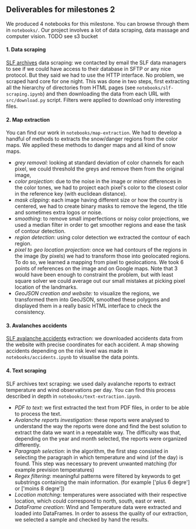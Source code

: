 ## Deliverables for milestones 2

We produced 4 notebooks for this milestone. You can browse through them in `notebooks/`. Our project involves a lot of data scraping, data massage and computer vision. TODO see s3 bucket

#### 1. Data scraping

[SLF archives](https://www.slf.ch/en/avalanche-bulletin-and-snow-situation/archive.html) data scraping: we contacted by email the SLF data managers to see if we could have access to their database in SFTP or any nice protocol. But they said we had to use the HTTP interface. No problem, we scraped hard core for one night. This was done in two steps, first extracting all the hierarchy of directories from HTML pages (see `notebooks/slf-scraping.ipynb`) and then downloading the data from each URL with `src/download.py` script. Filters were applied to download only interesting files.

#### 2. Map extraction

You can find our work in `notebooks/map-extraction`. We had to develop a handful of methods to extracts the snow/danger regions from the color maps. We applied these methods to danger maps and all kind of snow maps.

- *grey removal:* looking at standard deviation of color channels for each pixel, we could threshold the greys and remove them from the original image,
- *color projection*: due to the noise in the image or minor differences in the color tones, we had to project each pixel's color to the closest color in the reference key (with euclidean distance).
- *mask clipping*: each image having different size or how the country is centered, we had to create binary masks to remove the legend, the title and sometimes extra logos or noise.
- *smoothing*: to remove small imperfections or noisy color projections, we used a median filter in order to get smoother regions and ease the task of contour detection.
- *region detection*: using color detection we extracted the contour of each region.
- *pixel to geo location projection*: once we had contours of the regions in the image (by pixels) we had to transform those into geolocated regions. To do so, we learned a mapping from pixel to geolocations. We took 6 points of references on the image and on Google maps. Note that 3 would have been enough to constraint the problem, but with least square solver we could average out our small mistakes at picking pixel location of the landmarks.
- *GeoJSON creation and website:* to visualize the regions, we transformed them into GeoJSON, smoothed these polygons and displayed them in a really basic HTML interface to check the consistency.

#### 3. Avalanches accidents

[SLF avalanche accidents](https://www.slf.ch/en/avalanches/destructive-avalanches-and-avalanche-accidents/avalanche-accidents-of-the-past-20-years.html) extraction: we downloaded accidents data from the website with precise coordinates for each accident. A map showing accidents depending on the risk level was made in `notebooks/accidents.ipynb` to visualise the data points.

#### 4. Text scraping

SLF archives text scraping: we used daily avalanche reports to extract temperature and wind observations per day. You can find this process described in depth in `notebooks/text-extraction.ipynb`.

- *PDF to text*: we first extracted the text from PDF files, in order to be able to process  the text.
- *Avalanche reports investigation*: these reports were analysed to understand the way the reports were done and find the best solution to extract the data we want in a repeatable way. The difficulty was that, depending on the year and month selected, the reports were organized differently.
- *Paragraph selection*: in the algorithm, the first step consisted in selecting the paragraph in which temperature and wind (of the day) is found. This step was necessary to prevent unwanted matching (for example prevision temperatures)
- *Regex filtering*: meaningful patterns were filtered by keywords to get substrings containing the main information. (for example ['plus 6 degre'] or ['moins 8 degre'])
- *Location matching*: temperatures were associated with their respective location, which could correspond to north, south, east or west.
- *DataFrame creation*: Wind and Temperature data were extracted and loaded into DataFrames. In order to assess the quality of our extraction, we selected a sample and checked by hand the results.